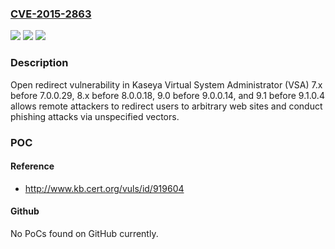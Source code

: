### [CVE-2015-2863](https://cve.mitre.org/cgi-bin/cvename.cgi?name=CVE-2015-2863)
![](https://img.shields.io/static/v1?label=Product&message=n%2Fa&color=blue)
![](https://img.shields.io/static/v1?label=Version&message=n%2Fa&color=blue)
![](https://img.shields.io/static/v1?label=Vulnerability&message=n%2Fa&color=brighgreen)

### Description

Open redirect vulnerability in Kaseya Virtual System Administrator (VSA) 7.x before 7.0.0.29, 8.x before 8.0.0.18, 9.0 before 9.0.0.14, and 9.1 before 9.1.0.4 allows remote attackers to redirect users to arbitrary web sites and conduct phishing attacks via unspecified vectors.

### POC

#### Reference
- http://www.kb.cert.org/vuls/id/919604

#### Github
No PoCs found on GitHub currently.


